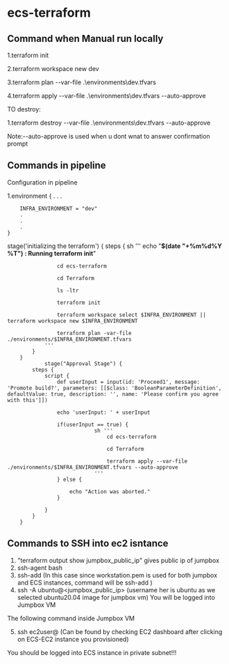 # ecs-terraform

## Command when Manual run locally

1.terraform init

2.terraform workspace new dev

3.terraform plan  --var-file .\environments\dev.tfvars

4.terraform apply --var-file .\environments\dev.tfvars --auto-approve

TO destroy:

1.terraform destroy --var-file .\environments\dev.tfvars --auto-approve

Note:--auto-approve is used when u dont wnat to answer confirmation prompt

## Commands in pipeline

Configuration in pipeline

1.environment 
    {
        .
        .
        .
        
        INFRA_ENVIRONMENT = "dev"
        .
        .
        .
    }
    
    
 stage('initializing the terraform') 
        {
            steps 
            {
                sh '''
                    echo "**********************************$(date "+%m%d%Y %T") : Running terraform init**********************************"
                    
                    cd ecs-terraform
                    
                    cd Terraform
                    
                    ls -ltr
                    
                    terraform init
                    
                    terraform workspace select $INFRA_ENVIRONMENT || terraform workspace new $INFRA_ENVIRONMENT
                    
                    terraform plan -var-file ./environments/$INFRA_ENVIRONMENT.tfvars
                '''  
            }
        }
                stage("Approval Stage") {
            steps {
                script {
                    def userInput = input(id: 'Proceed1', message: 'Promote build?', parameters: [[$class: 'BooleanParameterDefinition', defaultValue: true, description: '', name: 'Please confirm you agree with this']])
                    
                    echo 'userInput: ' + userInput

                    if(userInput == true) {
                                sh '''
                                    cd ecs-terraform
                                    
                                    cd Terraform
                                    
                                    terraform apply --var-file ./environments/$INFRA_ENVIRONMENT.tfvars --auto-approve
                                '''             
                    } else {
                    
                        echo "Action was aborted."
                    }

                }    
            }  
        }


## Commands to SSH into ec2 isntance

1. "terraform output show jumpbox_public_ip" gives public ip of jumpbox
2. ssh-agent bash
3. ssh-add <complete path to ur pem file> (In this case since workstation.pem is used for both jumpbox and ECS instances, command will be ssh-add <path to workstation.pem>)
4. ssh -A ubuntu@<jumpbox_public_ip>  (username her is ubuntu as we selected ubuntu20.04 image for jumpbox vm)
  You will be logged into Jumpbox VM
  
  The following command inside Jumpbox VM
    
5. ssh ec2user@<privateIP of ECS-ec2-instance>  (Can be found by checking EC2 dashboard after clicking on ECS-EC2 instance you provisioned)
    
  You should be logged into ECS instance in private subnet!!!

        
 
